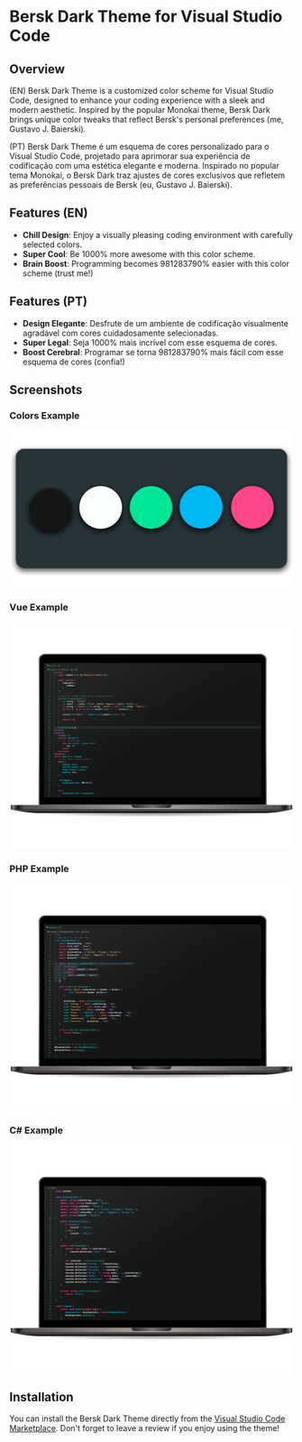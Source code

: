 # Bersk Dark Theme for Visual Studio Code

## Overview
(EN) Bersk Dark Theme is a customized color scheme for Visual Studio Code, designed to enhance your coding experience with a sleek and modern aesthetic. Inspired by the popular Monokai theme, Bersk Dark brings unique color tweaks that reflect Bersk's personal preferences (me, Gustavo J. Baierski).

(PT) Bersk Dark Theme é um esquema de cores personalizado para o Visual Studio Code, projetado para aprimorar sua experiência de codificação com uma estética elegante e moderna. Inspirado no popular tema Monokai, o Bersk Dark traz ajustes de cores exclusivos que refletem as preferências pessoais de Bersk (eu, Gustavo J. Baierski).

## Features (EN)
- **Chill Design**: Enjoy a visually pleasing coding environment with carefully selected colors.
- **Super Cool**: Be 1000% more awesome with this color scheme.
- **Brain Boost**: Programming becomes 981283790% easier with this color scheme (trust me!)

## Features (PT)
- **Design Elegante**: Desfrute de um ambiente de codificação visualmente agradável com cores cuidadosamente selecionadas.
- **Super Legal**: Seja 1000% mais incrível com esse esquema de cores.
- **Boost Cerebral**: Programar se torna 981283790% mais fácil com esse esquema de cores (confia!)

## Screenshots

### Colors Example
![Colors Example](./assets/colors-example.png)

### Vue Example
![Vue Example](./assets/vue-example.png)

### PHP Example
![PHP Example](./assets/php-example.png)

### C# Example
![C# Example](./assets/csharp-example.png)

## Installation
You can install the Bersk Dark Theme directly from the [Visual Studio Code Marketplace](https://marketplace.visualstudio.com/items?itemName=Bersk.bersk&ssr=false#overview). Don't forget to leave a review if you enjoy using the theme!
